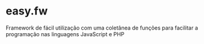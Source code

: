 # easy.fw
Framework de fácil utilização com uma coletânea de funções para facilitar a programação nas linguagens JavaScript e PHP
